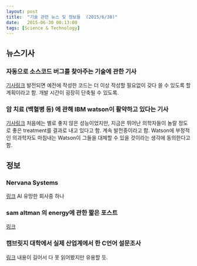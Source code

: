```yaml
---
layout: post
title:  "기술 관련 뉴스 및 정보들  (2015/6/30)"
date:   2015-06-30 00:13:00
tags: [Science & Technology]
---
```


## 뉴스기사 

### 자동으로 소스코드 버그를 찾아주는 기술에 관한 기사
[기사링크](http://newsoffice.mit.edu/2015/automatic-code-bug-repair-0629)
발전되면 예전에 작성한 코드는 더 이상 작성할 필요없이 갖다 쓸 수 있도록 할 계획이라고 함. 개발 시간이 굉장히 단축될 수 있도록.

### 암 치료 (백혈병 등) 에 관해 IBM watson이 활약하고 있다는 기사
[기사링크](http://www.washingtonpost.com/sf/national/2015/06/27/watsons-next-feat-taking-on-cancer/)
처음에는 별로 좋지 않은 성능이었지만, 지금은 뛰어난 의학자들이 놀랄 정도로 좋은 treatment를 결과로 내고 있다고 함. 계속 발전중이라고 함. Watson에 부정적인 의과학자도 마침내는 Watson이 그들을 대체할 수 있을 것이라는 생각에 동의한다고 함.



## 정보

### Nervana Systems
[링크](http://www.nervanasys.com)
AI 유망한 회사중 하나 

### sam altman 의 energy에 관한 짧은 포스트
[링크](http://blog.samaltman.com/energy)


### 캠브릿지 대학에서 실제 산업계에서 한 C언어 설문조사
[링크](http://www.cl.cam.ac.uk/~pes20/cerberus/notes50-2015-05-24-survey-discussion.html)
내용이 길어서 다 못 읽어봤지만 유용할 듯.



